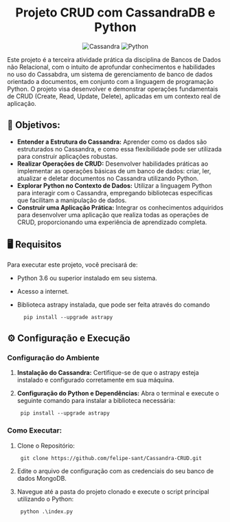 <div align="center">

# Projeto CRUD com CassandraDB e Python

![Cassandra](https://img.shields.io/badge/Cassandra-1287B1?style=for-the-badge&logo=apache%20cassandra&logoColor=white)
![Python](https://img.shields.io/badge/python-3670A0?style=for-the-badge&logo=python&logoColor=ffdd54)

</div>

Este projeto é a terceira atividade prática da disciplina de Bancos de Dados não Relacional, com o intuito de aprofundar conhecimentos e habilidades no uso do Cassabdra, um sistema de gerenciamento de banco de dados orientado a documentos, em conjunto com a linguagem de programação Python. O projeto visa desenvolver e demonstrar operações fundamentais de CRUD (Create, Read, Update, Delete), aplicadas em um contexto real de aplicação.

## 🎯 Objetivos:

- **Entender a Estrutura do Cassandra:** Aprender como os dados são estruturados no Cassandra, e como essa flexibilidade pode ser utilizada para construir aplicações robustas.
- **Realizar Operações de CRUD:** Desenvolver habilidades práticas ao implementar as operações básicas de um banco de dados: criar, ler, atualizar e deletar documentos no Cassandra utilizando Python.
- **Explorar Python no Contexto de Dados:** Utilizar a linguagem Python para interagir com o Cassandra, empregando bibliotecas específicas que facilitam a manipulação de dados.
- **Construir uma Aplicação Prática:** Integrar os conhecimentos adquiridos para desenvolver uma aplicação que realiza todas as operações de CRUD, proporcionando uma experiência de aprendizado completa.

## 🖥️ Requisitos

Para executar este projeto, você precisará de:

- Python 3.6 ou superior instalado em seu sistema.
- Acesso a internet.
- Biblioteca astrapy instalada, que pode ser feita através do comando

        pip install --upgrade astrapy

## ⚙️ Configuração e Execução

### Configuração do Ambiente

1. **Instalação do Cassandra:** Certifique-se de que o astrapy esteja instalado e configurado corretamente em sua máquina.

2. **Configuração do Python e Dependências:** Abra o terminal e execute o seguinte comando para instalar a biblioteca necessária:

        pip install --upgrade astrapy

### Como Executar:

1. Clone o Repositório:

        git clone https://github.com/felipe-sant/Cassandra-CRUD.git

2. Edite o arquivo de configuração com as credenciais do seu banco de dados MongoDB.

3. Navegue até a pasta do projeto clonado e execute o script principal utilizando o Python:

        python .\index.py

